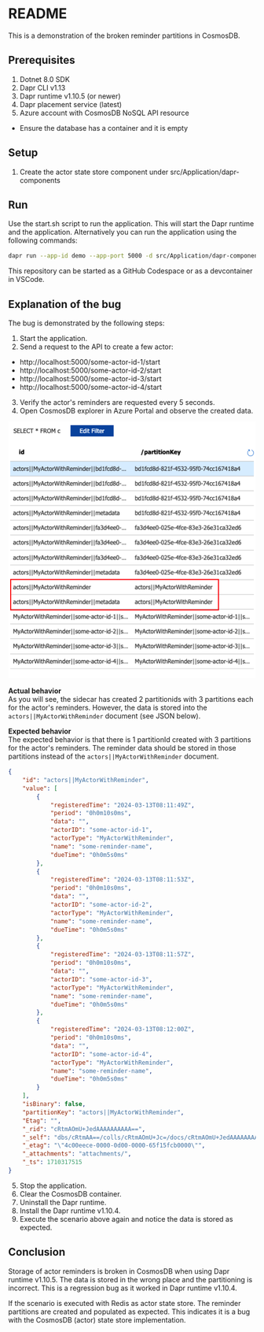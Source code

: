 # README
This is a demonstration of the broken reminder partitions in CosmosDB.

## Prerequisites
1. Dotnet 8.0 SDK
2. Dapr CLI v1.13
3. Dapr runtime v1.10.5 (or newer)
4. Dapr placement service (latest)
5. Azure account with CosmosDB NoSQL API resource
  - Ensure the database has a container and it is empty

## Setup
1. Create the actor state store component under src/Application/dapr-components

## Run
Use the start.sh script to run the application. This will start the Dapr runtime and the application. Alternatively you can run the application using the following commands:

```bash
dapr run --app-id demo --app-port 5000 -d src/Application/dapr-components -- dotnet run --project src/Application/Application.csproj
```

This repository can be started as a GitHub Codespace or as a devcontainer in VSCode.

## Explanation of the bug
The bug is demonstrated by the following steps:

1. Start the application.
2. Send a request to the API to create a few actor:
  - http://localhost:5000/some-actor-id-1/start
  - http://localhost:5000/some-actor-id-2/start
  - http://localhost:5000/some-actor-id-3/start
  - http://localhost:5000/some-actor-id-4/start
3. Verify the actor's reminders are requested every 5 seconds.
4. Open CosmosDB explorer in Azure Portal and observe the created data.

![CosmosDB data](./images/actor-data-1.png)

**Actual behavior**<br/>
As you will see, the sidecar has created 2 partitionids with 3 partitions each for the actor's reminders. However, the data is stored into the `actors||MyActorWithReminder` document (see JSON below).

**Expected behavior**<br/>
The expected behavior is that there is 1 partitionId created with 3 partitions for the actor's reminders. The reminder data should be stored in those partitions instead of the `actors||MyActorWithReminder` document.

```json
{
    "id": "actors||MyActorWithReminder",
    "value": [
        {
            "registeredTime": "2024-03-13T08:11:49Z",
            "period": "0h0m10s0ms",
            "data": "",
            "actorID": "some-actor-id-1",
            "actorType": "MyActorWithReminder",
            "name": "some-reminder-name",
            "dueTime": "0h0m5s0ms"
        },
        {
            "registeredTime": "2024-03-13T08:11:53Z",
            "period": "0h0m10s0ms",
            "data": "",
            "actorID": "some-actor-id-2",
            "actorType": "MyActorWithReminder",
            "name": "some-reminder-name",
            "dueTime": "0h0m5s0ms"
        },
        {
            "registeredTime": "2024-03-13T08:11:57Z",
            "period": "0h0m10s0ms",
            "data": "",
            "actorID": "some-actor-id-3",
            "actorType": "MyActorWithReminder",
            "name": "some-reminder-name",
            "dueTime": "0h0m5s0ms"
        },
        {
            "registeredTime": "2024-03-13T08:12:00Z",
            "period": "0h0m10s0ms",
            "data": "",
            "actorID": "some-actor-id-4",
            "actorType": "MyActorWithReminder",
            "name": "some-reminder-name",
            "dueTime": "0h0m5s0ms"
        }
    ],
    "isBinary": false,
    "partitionKey": "actors||MyActorWithReminder",
    "Etag": "",
    "_rid": "cRtmAOmU+JedAAAAAAAAAA==",
    "_self": "dbs/cRtmAA==/colls/cRtmAOmU+Jc=/docs/cRtmAOmU+JedAAAAAAAAAA==/",
    "_etag": "\"4c00eece-0000-0d00-0000-65f15fcb0000\"",
    "_attachments": "attachments/",
    "_ts": 1710317515
}
```

5. Stop the application.
6. Clear the CosmosDB container.
7. Uninstall the Dapr runtime.
8. Install the Dapr runtime v1.10.4.
9. Execute the scenario above again and notice the data is stored as expected.

## Conclusion
Storage of actor reminders is broken in CosmosDB when using Dapr runtime v1.10.5. The data is stored in the wrong place and the partitioning is incorrect. This is a regression bug as it worked in Dapr runtime v1.10.4.

If the scenario is executed with Redis as actor state store. The reminder partitions are created and populated as expected. This indicates it is a bug with the CosmosDB (actor) state store implementation.